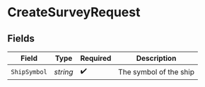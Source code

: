 # CreateSurveyRequest


## Fields

| Field                  | Type                   | Required               | Description            |
| ---------------------- | ---------------------- | ---------------------- | ---------------------- |
| `ShipSymbol`           | *string*               | :heavy_check_mark:     | The symbol of the ship |